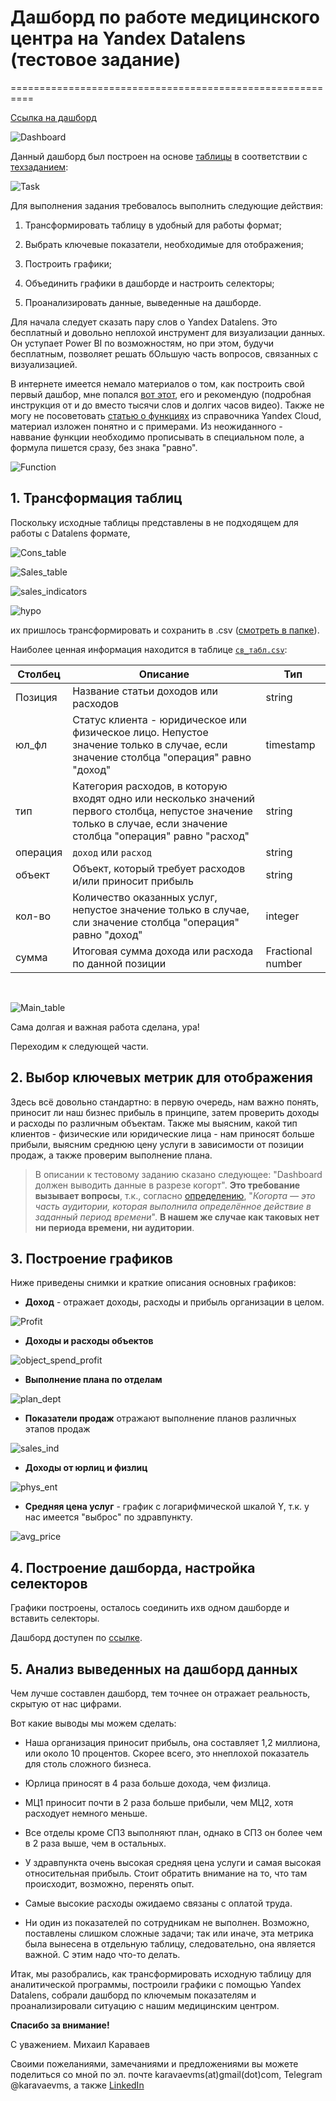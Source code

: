 # Дашборд по работе медицинского центра на Yandex Datalens (тестовое задание) 
==========================================================  

[Ссылка на дашборд](https://datalens.yandex.ru/tk4v5yp7ex6wi-svodnyy-dashbord)  

![Dashboard]([pics\Dashboard.png](https://github.com/peargrape/medical_center_dashboard/blob/main/pics/Dashboard.png) "Dashboard")  

Данный дашборд был построен на основе [таблицы](src\task_for_analyst.xlsx) в соответствии с [техзаданием](src\task_description.jpg): 

![Task](src\task_description.jpg)  


Для выполнения задания требовалось выполнить следующие действия:  

1. Трансформировать таблицу в удобный для работы формат;  

2. Выбрать ключевые показатели, необходимые для отображения;  

3. Построить графики;  

4. Объединить графики в дашборде и настроить селекторы;  

5. Проанализировать данные, выведенные на дашборде.

Для начала следует сказать пару слов о Yandex Datalens. Это бесплатный и довольно неплохой инструмент для визуализации данных. Он уступает Power BI по возможностям, но при этом, будучи  бесплатным, позволяет решать бОльшую часть вопросов, связанных с визуализацией.  

В интернете имеется немало материалов о том, как построить свой первый дашбор, мне попался [вот этот](https://vc.ru/u/178354-petr-zagrebelnyy/720264-sozdaem-krutoy-finansovyy-otchet-na-osnove-vypiski-iz-tinkof-za-pol-chasa), его и рекомендую (подробная инструкция от и до вместо тысячи слов и долгих часов видео).
Также не могу не посоветовать [статью о функциях](https://cloud.yandex.ru/docs/datalens/function-ref/all) из справочника Yandex Cloud, материал изложен понятно и с примерами. Из неожиданного - наввание функции необходимо прописывать в специальном поле, а формула пишется сразу, без знака "равно".  

![Function](pics\Function.png "Function")

## 1. Трансформация таблиц  

Поскольку исходные таблицы представлены в не подходящем для работы с Datalens формате,  

![Cons_table](pics\Cons_table.png)  

![Sales_table](pics\sales_table.png)  

![sales_indicators](pics\sales_indicators.png)  

![hypo](pics\hypo.png)


их пришлось трансформировать и сохранить в .csv ([смотреть в папке](csv)).  

Наиболее ценная информация находится в таблице [`св_табл.csv`](csv\св_табл.csv):  

**Столбец**|**Описание**|**Тип**
-----|-----|-----
Позиция|Название статьи доходов или расходов|string
юл_фл|Статус клиента - юридическое или физическое лицо. Непустое значение только в случае, если значение столбца "операция" равно "доход"|timestamp|yes
тип|Категория расходов, в которую входят одно или несколько значений первого столбца, непустое значение только в случае, если значение столбца "операция" равно "расход"|string
операция|`доход` или `расход`|string
объект|Объект, который требует расходов и/или приносит прибыль|string
кол-во|Количество оказанных услуг, непустое значение только в случае, сли значение столбца "операция" равно "доход"|integer
сумма|Итоговая сумма дохода или расхода по данной позиции|Fractional number  
<br>  

![Main_table](pics\main_table.png)  

Сама долгая и важная работа сделана, ура!  

Переходим к следующей части.

## 2. Выбор ключевых метрик для отображения

Здесь всё довольно стандартно: в первую очередь, нам важно понять, приносит ли наш бизнес прибыль в принципе, затем проверить доходы и расходы по различным объектам. Также мы выясним, какой тип клиентов - физические или юридические лица - нам приносят больше прибыли, выясним среднюю цену услуги в зависимости от позиции продаж, а также проверим выполнение плана.

> В описании к тестовому заданию сказано следующее: "Dashboard должен выводить данные в разрезе когорт". **Это требование вызывает вопросы**, т.к., согласно [определению](https://roistat.com/rublog/kogorta/), "*Когорта — это часть аудитории, которая выполнила определённое действие в заданный период времени*". **В нашем же случае как таковых нет ни периода времени, ни аудитории**.  

## 3. Построение графиков  

Ниже приведены снимки и краткие описания основных графиков:  

- **Доход** - отражает доходы, расходы и прибыль организации в целом.

![Profit](pics\Profit.png)  

- **Доходы и расходы объектов**  

![object_spend_profit](pics\obj_spend_profit.png)

- **Выполнение плана по отделам**  

![plan_dept](pics\plan_dept.png)  

- **Показатели продаж** отражают выполнение планов различных этапов продаж  

![sales_ind](pics\sales_ind.png)

- **Доходы от юрлиц и физлиц**  

![phys_ent](pics\phys_entity.png)  

- **Средняя цена услуг** - график с логарифмической шкалой Y, т.к. у нас имеется "выброс" по здравпункту.

![avg_price](pics\avg_price.png)  

## 4. Построение дашборда, настройка селекторов  

Графики построены, осталось соединить ихв одном дашборде и вставить селекторы.

Дашборд доступен по [ссылке](https://datalens.yandex.ru/tk4v5yp7ex6wi-svodnyy-dashbord).  

## 5. Анализ выведенных на дашборд данных  

Чем лучше составлен дашборд, тем точнее он отражает реальность, скрытую от нас цифрами.  

Вот какие выводы мы можем сделать:  

- Наша организация приносит прибыль, она составляет 1,2 миллиона, или около 10 процентов. Скорее всего, это ннеплохой показатель для столь  сложного бизнеса.  

- Юрлица приносят в 4 раза больше дохода, чем физлица.

- МЦ1 приносит почти в 2 раза больше прибыли, чем МЦ2, хотя расходует немного меньше.  

- Все отделы кроме СПЗ выполняют план, однако в СПЗ он более чем в 2 раза выше, чем в остальных.  

- У здравпункта очень высокая средняя цена услуги и самая высокая относительная прибыль. Стоит обратить внимание на то, что там происходит, возможно, перенять опыт.

- Самые высокие расходы ожидаемо связаны с оплатой труда.

- Ни один из показателей по сотрудникам не выполнен. Возможно, поставлены слишком сложные задачи; так или иначе, эта метрика была вынесена в отдельную таблицу, следовательно, она является важной. С этим надо что-то делать.  

Итак, мы разобрались, как трансформировать исходную таблицу для аналитической программы, построили графики с помощью Yandex Datalens, собрали дашборд по ключемым показателям и проанализировали ситуацию с нашим медицинским центром.

**Спасибо за внимание!**  

С уважением. Михаил Караваев  

Своими пожеланиями, замечаниями и предложениями вы можете поделиться со мной по эл. почте karavaevms(at)gmail(dot)com, Telegram @karavaevms, а также [LinkedIn](https://www.linkedin.com/in/mikhail-karavaev/)


